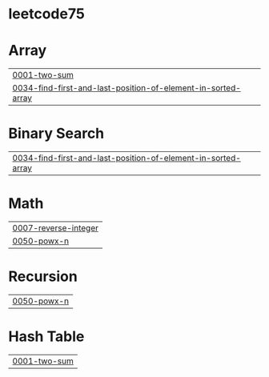 # leetcode75


# Array
|  |
| ------- |
| [0001-two-sum](https://github.com/dkreddysai/leetcode75/tree/master/0001-two-sum) |
| [0034-find-first-and-last-position-of-element-in-sorted-array](https://github.com/dkreddysai/leetcode75/tree/master/0034-find-first-and-last-position-of-element-in-sorted-array) |
# Binary Search
|  |
| ------- |
| [0034-find-first-and-last-position-of-element-in-sorted-array](https://github.com/dkreddysai/leetcode75/tree/master/0034-find-first-and-last-position-of-element-in-sorted-array) |
# Math
|  |
| ------- |
| [0007-reverse-integer](https://github.com/dkreddysai/leetcode75/tree/master/0007-reverse-integer) |
| [0050-powx-n](https://github.com/dkreddysai/leetcode75/tree/master/0050-powx-n) |
# Recursion
|  |
| ------- |
| [0050-powx-n](https://github.com/dkreddysai/leetcode75/tree/master/0050-powx-n) |
# Hash Table
|  |
| ------- |
| [0001-two-sum](https://github.com/dkreddysai/leetcode75/tree/master/0001-two-sum) |